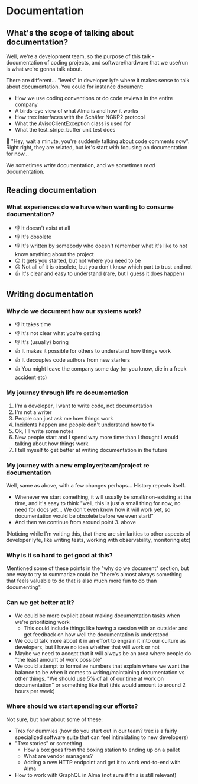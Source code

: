 # Documentation

## What's the scope of talking about documentation?

Well, we're a development team, so the purpose of this talk - documentation of
coding projects, and software/hardware that we use/run is what we're gonna talk
about.

There are different... "levels" in developer lyfe where it makes sense to talk
about documentation. You could for instance document:

* How we use coding conventions or do code reviews in the entire company
* A birds-eye view of what Alma is and how it works
* How trex interfaces with the Schäfer NGKP2 protocol
* What the AvisoClientException class is used for
* What the test_stripe_buffer unit test does

🤔 "Hey, wait a minute, you're suddenly talking about code comments now". Right
right, they are related, but let's start with focusing on documentation for
now...


We sometimes *write* documentation, and we sometimes *read* documentation.

## Reading documentation

### What experiences do we have when wanting to consume documentation?

* 👎 It doesn't exist at all
* 👎 It's obsolete
* 👎 It's written by somebody who doesn't remember what it's like to not know
  anything about the project
* 😐 It gets you started, but not where you need to be
* 😐 Not all of it is obsolete, but you don't know which part to trust and not
* 👍 It's clear and easy to understand (rare, but I guess it does happen)

## Writing documentation

### Why do we document how our systems work?

* 👎 It takes time
* 👎 It's not clear what you're getting
* 👎 It's (usually) boring
* 👍 It makes it possible for others to understand how things work
* 👍 It decouples code authors from new starters
* 👍 You might leave the company some day (or you know, die in a freak accident
  etc)

### My journey through life re documentation

1. I'm a developer, I want to write code, not documentation
2. I'm not a writer
3. People can just ask me how things work
4. Incidents happen and people don't understand how to fix
5. Ok, I'll write some notes
6. New people start and I spend way more time than I thought I would talking
   about how things work
7. I tell myself to get better at writing documentation in the future

### My journey with a new employer/team/project re documentation

Well, same as above, with a few changes perhaps... History repeats itself.

* Whenever we start something, it will usually be small/non-existing at the
  time, and it's easy to think "well, this is just a small thing for now, no
  need for docs yet... We don't even know how it will work yet, so
  documentation would be obsolete before we even start!"
* And then we continue from around point 3. above

(Noticing while I'm writing this, that there are similarities to other aspects
of developer lyfe, like writing tests, working with observability, monitoring
etc)

### Why is it so hard to get good at this?

Mentioned some of these points in the "why do we document" section, but one way
to try to summarize could be "there's almost always something that feels
valuable to do that is also much more fun to do than documenting".

### Can we get better at it?

* We could be more explicit about making documentation tasks when we're
  prioritizing work
  * This could include things like having a session with an outsider and get
    feedback on how well the documentation is understood
* We could talk more about it in an effort to engrain it into our culture as
  developers, but I have no idea whether that will work or not
* Maybe we need to accept that it will always be an area where people do "the
  least amount of work possible"
* We could attempt to formalize numbers that explain where we want the balance
  to be when it comes to writing/maintaining documentation vs other things. "We
  should use 5% of all of our time at work on documentation" or something like
  that (this would amount to around 2 hours per week)

### Where should we start spending our efforts?

Not sure, but how about some of these:

* Trex for dummies (how do you start out in our team? trex is a fairly
  specialized software suite that can feel intimidating to new developers)
* "Trex stories" or something
  * How a box goes from the boxing station to ending up on a pallet
  * What are vendor managers?
  * Adding a new HTTP endpoint and get it to work end-to-end with Alma
* How to work with GraphQL in Alma (not sure if this is still relevant)
